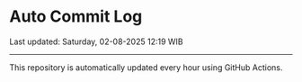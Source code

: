 # Auto Commit Log

Last updated: Saturday, 02-08-2025 12:19 WIB

---

This repository is automatically updated every hour using GitHub Actions.
